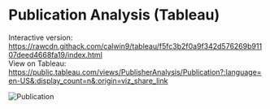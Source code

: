 # Publication Analysis (Tableau)


Interactive version: https://rawcdn.githack.com/calwin9/tableau/f5fc3b2f0a9f342d576269b91107deed4668fa19/index.html<br>
View on Tableau: https://public.tableau.com/views/PublisherAnalysis/Publication?:language=en-US&:display_count=n&:origin=viz_share_link

![Publication](https://github.com/calwin9/tableau/assets/120195529/1f89ccf4-6e34-474f-9c4c-8bdf7ec56ac8)

